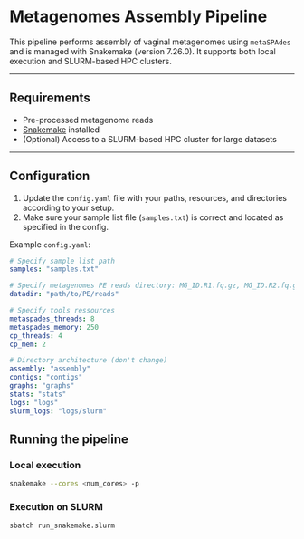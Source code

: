 # Metagenomes Assembly Pipeline

This pipeline performs assembly of vaginal metagenomes using `metaSPAdes` and is managed with Snakemake (version 7.26.0). It supports both local execution and SLURM-based HPC clusters.

---

## Requirements

- Pre-processed metagenome reads
- [Snakemake](https://snakemake.readthedocs.io/en/stable/) installed
- (Optional) Access to a SLURM-based HPC cluster for large datasets

---

## Configuration

1. Update the `config.yaml` file with your paths, resources, and directories according to your setup.
2. Make sure your sample list file (`samples.txt`) is correct and located as specified in the config.

Example `config.yaml`:

```yaml
# Specify sample list path
samples: "samples.txt"

# Specify metagenomes PE reads directory: MG_ID.R1.fq.gz, MG_ID.R2.fq.gz, MG_ID.unpaired.fq.gz
datadir: "path/to/PE/reads"

# Specify tools ressources
metaspades_threads: 8
metaspades_memory: 250
cp_threads: 4
cp_mem: 2

# Directory architecture (don't change)
assembly: "assembly"
contigs: "contigs"
graphs: "graphs"
stats: "stats"
logs: "logs"
slurm_logs: "logs/slurm"
```

## Running the pipeline

### Local execution

```bash
snakemake --cores <num_cores> -p
```

### Execution on SLURM
```bash
sbatch run_snakemake.slurm
```